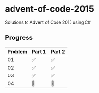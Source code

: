 # advent-of-code-2015
Solutions to Advent of Code 2015 using C#

## Progress

|Problem|Part 1            |Part 2            | 
|-------|------------------|------------------|
|01     |:white_check_mark:|:white_check_mark:|
|02     |:white_check_mark:|:white_check_mark:|
|03     |:white_check_mark:|:white_check_mark:|
|04     |:red_circle:      |:red_circle:      |